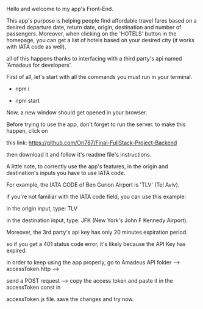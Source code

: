 Hello and welcome to my app's Front-End.

This app's purpose is helping people find affordable travel fares based on a desired departure date, return date, origin, destination and number of passengers. Moreover, when clicking on the 'HOTELS' button in the homepage, you can get a list of hotels based on your desired city (it works with IATA code as well).

all of this happens thanks to interfacing with a third party's api named 'Amadeus for developers'.

First of all, let's start with all the commands you must run in your terminal.

- npm i

- npm start

Now, a new window should get opened in your browser.

Before trying to use the app, don't forget to run the server. to make this happen, click on

this link: https://github.com/Ori787/Final-FullStack-Project-Backend

then download it and follow it's readme file's instructions.

A little note, to correctly use the app's features, in the origin and destination's inputs 
you have to use IATA code.

For example, the IATA CODE of Ben Gurion Airport is 'TLV' (Tel Aviv).

if you're not familiar with the IATA code field, you can use this example:

in the origin input, type: TLV

in the destination input, type: JFK (New York's John F Kennedy Airport).

Moreover, the 3rd party's api key has only 20 minutes expiration period. 

so if you get a 401 status code error, it's likely because the API Key has expired.

in order to keep using the app properly, go to Amadeus API folder --> accessToken.http -->

 send a POST request --> copy the access token and paste it in the accessToken const in 
 
 accessToken.js file. save the changes and try now.

